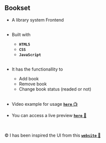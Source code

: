 ## Bookset
- A library system Frontend
<br /><br />
- Built with
    - **`HTML5`**
    - **`CSS`**
    - **`JavaScript`**
<br /><br />
- It has the functionallity to
  - Add book
  - Remove book
  - Change book status (readed or not)
<br /><br />

- Video example for usage [**`here`** :tv:](https://github-production-user-asset-6210df.s3.amazonaws.com/68995755/259885950-fe7521c5-323e-4fc9-bb9f-fe5d53458c99.mp4)

- You can access a live preview [**`here`** :link:](https://mhmadalaa.github.io/Bookset/)

<br /><br />
:copyright: I has been inspired the UI from this [**`website`** :link:](https://michalosman.github.io/library/) 
